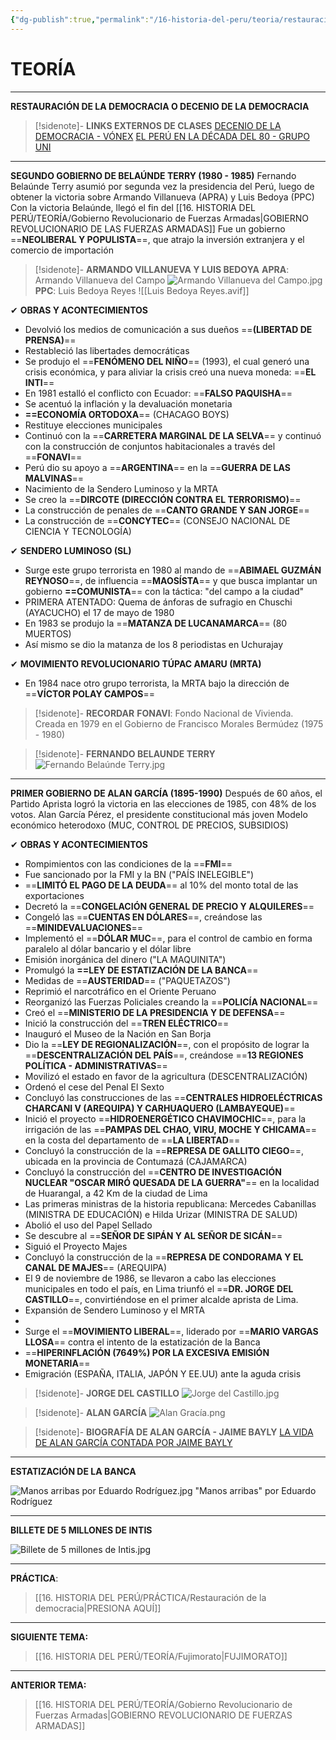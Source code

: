 ```yaml
---
{"dg-publish":true,"permalink":"/16-historia-del-peru/teoria/restauracion-de-la-democracia/","tags":["Historia","Teoría"]}
---
```


# TEORÍA
---
**RESTAURACIÓN DE LA DEMOCRACIA O DECENIO DE LA DEMOCRACIA**

>[!sidenote]- **LINKS EXTERNOS DE CLASES**
>[DECENIO DE LA DEMOCRACIA - VÓNEX](https://youtu.be/VuvMdDBgRJ0)
>[EL PERÚ EN LA DÉCADA DEL 80 - GRUPO UNI](https://www.youtube.com/live/ORed1oU-Ymc?si=TIgN8uBWpAQhE3hw)

---
**SEGUNDO GOBIERNO DE BELAÚNDE TERRY (1980 - 1985)**
Fernando Belaúnde Terry asumió por segunda vez la presidencia del Perú, luego de obtener la victoria sobre Armando Villanueva (APRA) y Luis Bedoya (PPC)
Con la victoria Belaúnde, llegó el fin del [[16. HISTORIA DEL PERÚ/TEORÍA/Gobierno Revolucionario de Fuerzas Armadas\|GOBIERNO REVOLUCIONARIO DE LAS FUERZAS ARMADAS]]
Fue un gobierno ==**NEOLIBERAL Y POPULISTA**==, que atrajo la inversión extranjera y el comercio de importación

>[!sidenote]- **ARMANDO VILLANUEVA Y LUIS BEDOYA**
>**APRA**: Armando Villanueva del Campo
>![Armando Villanueva del Campo.jpg](/img/user/1.%20ELEMENTOS%20GR%C3%81FICOS/Armando%20Villanueva%20del%20Campo.jpg)
>**PPC**: Luis Bedoya Reyes
>![[Luis Bedoya Reyes.avif]]

✔ **OBRAS Y ACONTECIMIENTOS**
- Devolvió los medios de comunicación a sus dueños ==**(LIBERTAD DE PRENSA)**==
- Restableció las libertades democráticas
- Se produjo el ==**FENÓMENO DEL NIÑO**== (1993), el cual generó una crisis económica, y para aliviar la crisis creó una nueva moneda: ==**EL INTI**==
- En 1981 estalló el conflicto con Ecuador: ==**FALSO PAQUISHA**==
- Se acentuó la inflación y la devaluación monetaria
- **==ECONOMÍA ORTODOXA**== (CHACAGO BOYS)
- Restituye elecciones municipales
- Continuó con la ==**CARRETERA MARGINAL DE LA SELVA**== y continuó con la construcción de conjuntos habitacionales a través del ==**FONAVI**==
- Perú dio su apoyo a ==**ARGENTINA**== en la ==**GUERRA DE LAS MALVINAS**==
- Nacimiento de la Sendero Luminoso y la MRTA
- Se creo la ==**DIRCOTE (DIRECCIÓN CONTRA EL TERRORISMO)**==
- La construcción de penales de ==**CANTO GRANDE Y SAN JORGE**== 
- La construcción de ==**CONCYTEC**== (CONSEJO NACIONAL DE CIENCIA Y TECNOLOGÍA)

✔ **SENDERO LUMINOSO (SL)**
- Surge este grupo terrorista en 1980 al mando de ==**ABIMAEL GUZMÁN REYNOSO**==, de influencia ==**MAOSÍSTA**== y que busca implantar un gobierno **==COMUNISTA**== con la táctica: "del campo a la ciudad"
- PRIMERA ATENTADO: Quema de ánforas de sufragio en Chuschi (AYACUCHO) el 17 de mayo de 1980
- En 1983 se produjo la ==**MATANZA DE LUCANAMARCA**== (80 MUERTOS)
- Así mismo se dio la matanza de los 8 periodistas en Uchurajay

✔ **MOVIMIENTO REVOLUCIONARIO TÚPAC AMARU (MRTA)**
- En 1984 nace otro grupo terrorista, la MRTA bajo la dirección de ==**VÍCTOR POLAY CAMPOS**==

>[!sidenote]- **RECORDAR**
>**FONAVI**: Fondo Nacional de Vivienda. Creada en 1979 en el Gobierno de Francisco Morales Bermúdez (1975 - 1980)

>[!sidenote]- **FERNANDO BELAUNDE TERRY**
>![Fernando Belaúnde Terry.jpg](/img/user/1.%20ELEMENTOS%20GR%C3%81FICOS/Fernando%20Bela%C3%BAnde%20Terry.jpg)

---
**PRIMER GOBIERNO DE ALAN GARCÍA (1895-1990)**
Después de 60 años, el Partido Aprista logró la victoria en las elecciones de 1985, con 48% de los votos.
Alan García Pérez, el presidente constitucional más joven
Modelo económico heterodoxo (MUC, CONTROL DE PRECIOS, SUBSIDIOS)

✔ **OBRAS Y ACONTECIMIENTOS**
- Rompimientos con las condiciones de la ==**FMI**== 
- Fue sancionado por la FMI y la BN ("PAÍS INELEGIBLE")
- ==**LIMITÓ EL PAGO DE LA DEUDA**== al 10% del monto total de las exportaciones
- Decretó la ==**CONGELACIÓN GENERAL DE PRECIO Y ALQUILERES**==
- Congeló las ==**CUENTAS EN DÓLARES**==, creándose las ==**MINIDEVALUACIONES**==  
- Implementó el ==**DÓLAR MUC**==, para el control de cambio en forma paralelo al dólar bancario y el dólar libre
- Emisión inorgánica del dinero ("LA MAQUINITA")
- Promulgó la **==LEY DE ESTATIZACIÓN DE LA BANCA**==
- Medidas de ==**AUSTERIDAD**== ("PAQUETAZOS")
- Reprimió el narcotráfico en el Oriente Peruano
- Reorganizó las Fuerzas Policiales creando la ==**POLICÍA NACIONAL**== 
- Creó el ==**MINISTERIO DE LA PRESIDENCIA Y DE DEFENSA**==
- Inició la construcción del ==**TREN ELÉCTRICO**==
- Inauguró el Museo de la Nación en San Borja
- Dio la ==**LEY DE REGIONALIZACIÓN**==, con el propósito de lograr la ==**DESCENTRALIZACIÓN DEL PAÍS**==, creándose ==**13 REGIONES POLÍTICA - ADMINISTRATIVAS**==
- Movilizó el estado en favor de la agricultura (DESCENTRALIZACIÓN)
- Ordenó el cese del Penal El Sexto
- Concluyó las construcciones de las ==**CENTRALES HIDROELÉCTRICAS CHARCANI V (AREQUIPA) Y CARHUAQUERO (LAMBAYEQUE)**==
- Inició el proyecto ==**HIDROENERGÉTICO CHAVIMOCHIC**==, para la irrigación de las ==**PAMPAS DEL CHAO, VIRU, MOCHE Y CHICAMA**== en la costa del departamento de ==**LA LIBERTAD**==
- Concluyó la construcción de la ==**REPRESA DE GALLITO CIEGO**==, ubicada en la provincia de Contumazá (CAJAMARCA)
- Concluyó la construcción del ==**CENTRO DE INVESTIGACIÓN NUCLEAR "OSCAR MIRÓ QUESADA DE LA GUERRA"**== en la localidad de Huarangal, a 42 Km de la ciudad de Lima 
- Las primeras ministras de la historia republicana: Mercedes Cabanillas (MINISTRA DE EDUCACIÓN) e Hilda Urizar (MINISTRA DE SALUD)
- Abolió el uso del Papel Sellado
- Se descubre al ==**SEÑOR DE SIPÁN Y AL SEÑOR DE SICÁN**==
- Siguió el Proyecto Majes
- Concluyó la construcción de la ==**REPRESA DE CONDORAMA Y EL CANAL DE MAJES**== (AREQUIPA)
- El 9 de noviembre de 1986, se llevaron a cabo las elecciones municipales en todo el país, en Lima triunfó el ==**DR. JORGE DEL CASTILLO**==, convirtiéndose en el primer alcalde aprista de Lima.
- Expansión de Sendero Luminoso y el MRTA
- 
- Surge el ==**MOVIMIENTO LIBERAL**==, liderado por ==**MARIO VARGAS LLOSA**== contra el intento de la estatización de la Banca
- ==**HIPERINFLACIÓN (7649%) POR LA EXCESIVA EMISIÓN MONETARIA**== 
- Emigración (ESPAÑA, ITALIA, JAPÓN Y EE.UU) ante la aguda crisis

>[!sidenote]- **JORGE DEL CASTILLO**
>![Jorge del Castillo.jpg](/img/user/1.%20ELEMENTOS%20GR%C3%81FICOS/Jorge%20del%20Castillo.jpg)

>[!sidenote]- **ALAN GARCÍA**
![Alan Gracía.png](/img/user/1.%20ELEMENTOS%20GR%C3%81FICOS/Alan%20Grac%C3%ADa.png)

>[!sidenote]- **BIOGRAFÍA DE ALAN GARCÍA - JAIME BAYLY**
>[LA VIDA DE ALAN GARCÍA CONTADA POR JAIME BAYLY](https://youtu.be/pzdt1lKaj0M?si=B8g0B6hfrHMx-ycq)

---
**ESTATIZACIÓN DE LA BANCA**

![Manos arribas por Eduardo Rodríguez.jpg](/img/user/1.%20ELEMENTOS%20GR%C3%81FICOS/Manos%20arribas%20por%20Eduardo%20Rodr%C3%ADguez.jpg)
"Manos arribas" por Eduardo Rodríguez

---
**BILLETE DE 5 MILLONES DE INTIS**

![Billete de 5 millones de Intis.jpg](/img/user/1.%20ELEMENTOS%20GR%C3%81FICOS/Billete%20de%205%20millones%20de%20Intis.jpg)

---
**PRÁCTICA**:
>[[16. HISTORIA DEL PERÚ/PRÁCTICA/Restauración de la democracia\|PRESIONA AQUÍ]]

---
**SIGUIENTE TEMA:** 
>[[16. HISTORIA DEL PERÚ/TEORÍA/Fujimorato\|FUJIMORATO]]

---
**ANTERIOR TEMA:** 
>[[16. HISTORIA DEL PERÚ/TEORÍA/Gobierno Revolucionario de Fuerzas Armadas\|GOBIERNO REVOLUCIONARIO DE FUERZAS ARMADAS]]


